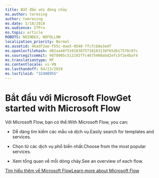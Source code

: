 ```yaml
---
title: Bắt đầu với dòng chảy
ms.author: toresing
author: tomresing
ms.date: 5/18/2018
ms.audience: ITPro
ms.topic: article
ROBOTS: NOINDEX, NOFOLLOW
localization_priority: Normal
ms.assetid: 46adf2ae-f55c-4ae5-9540-7fcfcb0a3e4f
ms.openlocfilehash: d02aa48f510183875718183138f65db17570c07c
ms.sourcegitcommit: 9d78905c512192ffc4675468abd2efc5f2e4baf4
ms.translationtype: MT
ms.contentlocale: vi-VN
ms.lasthandoff: 04/23/2019
ms.locfileid: "32400955"
---
```

# <a name="get-started-with-microsoft-flow"></a><span data-ttu-id="f8bdd-102">Bắt đầu với Microsoft Flow</span><span class="sxs-lookup"><span data-stu-id="f8bdd-102">Get started with Microsoft Flow</span></span>

<span data-ttu-id="f8bdd-103">Với Microsoft Flow, bạn có thể:</span><span class="sxs-lookup"><span data-stu-id="f8bdd-103">With Microsoft Flow, you can:</span></span>
  
- <span data-ttu-id="f8bdd-104">Dễ dàng tìm kiếm các mẫu và dịch vụ.</span><span class="sxs-lookup"><span data-stu-id="f8bdd-104">Easily search for templates and services.</span></span>
    
- <span data-ttu-id="f8bdd-105">Chọn từ các dịch vụ phổ biến nhất.</span><span class="sxs-lookup"><span data-stu-id="f8bdd-105">Choose from the most popular services.</span></span>
    
- <span data-ttu-id="f8bdd-106">Xem tổng quan về mỗi dòng chảy.</span><span class="sxs-lookup"><span data-stu-id="f8bdd-106">See an overview of each flow.</span></span>
    
[<span data-ttu-id="f8bdd-107">Tìm hiểu thêm về Microsoft Flow</span><span class="sxs-lookup"><span data-stu-id="f8bdd-107">Learn more about Microsoft Flow</span></span>](https://go.microsoft.com/fwlink/?linkid=874446)
  

